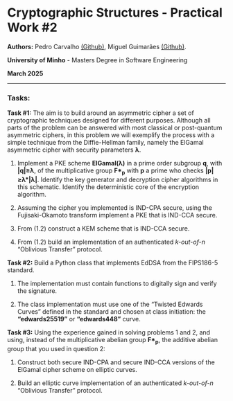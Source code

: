 # Cryptographic Structures - Practical Work #2

**Authors:** Pedro Carvalho [(Github)](https://github.com/pedroocarvalhoo), Miguel Guimarães [(Github)](https://github.com/miguel-amg).

**University of Minho** - Masters Degree in Software Engineering

**March 2025**

***

### **Tasks:**
**Task #1:** The aim is to build around an asymmetric cipher a set of cryptographic techniques designed for different purposes. Although all parts of the problem can be answered with most classical or post-quantum asymmetric ciphers, in this problem we will exemplify the process with a simple technique from the Diffie-Hellman family, namely the ElGamal asymmetric cipher with security parameters **λ**.

1. Implement a PKE scheme **ElGamal(λ)** in a prime order subgroup **q**, with **|q|≥λ**, of the multiplicative group **F\*<sub>p** with **p** a prime who checks **|p|≥λ\*|λ|**. Identify the key generator and decryption cipher algorithms in this schematic. Identify the deterministic core of the encryption algorithm.

2. Assuming the cipher you implemented is IND-CPA secure, using the Fujisaki-Okamoto transform implement a PKE that is IND-CCA secure.

3. From (1.2) construct a KEM scheme that is IND-CCA secure.

4. From (1.2) build an implementation of an authenticated *k-out-of-n* “Oblivious Transfer” protocol.

**Task #2:** Build a Python class that implements EdDSA from the FIPS186-5 standard.

1. The implementation must contain functions to digitally sign and verify the signature.

2. The class implementation must use one of the “Twisted Edwards Curves” defined in the standard and chosen at class initiation: the **“edwards25519”** or **“edwards448”** curve.

**Task #3:** Using the experience gained in solving problems 1 and 2, and using, instead of the multiplicative abelian group **F\*<sub>p**, the additive abelian group that you used in question 2:

1. Construct both secure IND-CPA and secure IND-CCA versions of the ElGamal cipher scheme on elliptic curves.

2. Build an elliptic curve implementation of an authenticated *k-out-of-n* “Oblivious Transfer” protocol.

